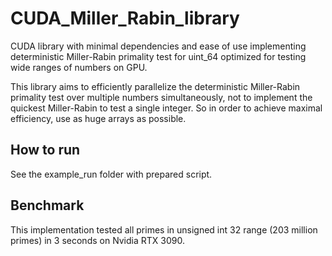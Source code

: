 # CUDA_Miller_Rabin_library

CUDA library with minimal dependencies and ease of use implementing deterministic Miller-Rabin primality test for uint_64 optimized for testing wide ranges of numbers on GPU.

This library aims to efficiently parallelize the deterministic Miller-Rabin primality test over multiple numbers simultaneously, not to implement the quickest Miller-Rabin to test a single integer. So in order to achieve maximal efficiency, use as huge arrays as possible.

## How to run

See the example_run folder with prepared script.

## Benchmark

This implementation tested all primes in unsigned int 32 range (203 million primes) in 3 seconds on Nvidia RTX 3090.
